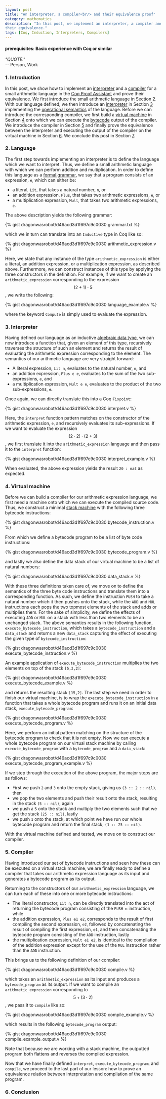 ```yaml
---
layout: post
title: "An interpreter, a compiler<br/> and their equivalence proof"
category: mathematics
description: "In this post, we implement an interpreter, a compiler and prove
their equivalence."
tags: [Coq, Induction, Interpreters, Compilers]
---
```


#### prerequisites: Basic experience with Coq or similar

*"QUOTE."*<br/>
-- Person, Work

### 1. Introduction

In this post, we show how to implement an
[interpreter](https://en.wikipedia.org/wiki/Interpreter_(computing)) and a
[compiler](https://en.wikipedia.org/wiki/Compiler) for a small arithmetic
language in the [Coq Proof Assistant](http://en.wikipedia.org/wiki/Coq) and
prove their equivalence. We first introduce the small arithmetic language in
Section [2](#language). With our language defined, we then introduce an
[interpreter](https://en.wikipedia.org/wiki/Interpreter_(computing)) in Section
[3](#interpreter) implementing the
[operational semantics](https://en.wikipedia.org/wiki/Operational_semantics) of
the language. Before we can introduce the corresponding compiler, we first build
a [virtual machine](https://en.wikipedia.org/wiki/Virtual_machine) in Section
[4](#virtual-machine) onto which we can execute the
[bytecode](https://en.wikipedia.org/wiki/Bytecode) output of the compiler. We
introduce the compiler in Section [5](#compiler) and finally prove the
equivalence between the interpreter and executing the output of the compiler on
the virtual machine in Section [6](#equivalence-proof). We conclude this post in
Section [7](#conclusion).

### 2. Language

The first step towards implementing an interpreter is to define the language
which we want to interpret. Thus, we define a small arithmetic language with
which we can perform addition and multiplication. In order to define this
language as a [formal grammar](https://en.wikipedia.org/wiki/Formal_grammar), we
say that a program consists of an expression, `e`, which can either be:

- a literal, `Lit`, that takes a natural number, `n`, or
- an addition expression, `Plus`, that takes two arithmetic expressions, `e`, or
- a multiplication expression, `Mult`, that takes two arithmetic expressions,
  `e`.

The above description yields the following grammar:

{% gist dragonwasrobot/d46acd3d1f697c9c0030 grammar.txt %}

which we in turn can translate into an `Inductive` type in Coq like so:

{% gist dragonwasrobot/d46acd3d1f697c9c0030 arithmetic_expression.v %}

Here, we state that any instance of the type `arithmetic_expression` is either a
literal, an addition expression, or a multiplication expression, as described
above. Furthermore, we can construct instances of this type by applying the
three constructors in the definition. For example, if we want to create an
`arithmetic_expression` corresponding to the expression $$(2 + 1) \cdot 5$$, we
write the following:

{% gist dragonwasrobot/d46acd3d1f697c9c0030 language_example.v %}

where the keyword `Compute` is simply used to evaluate the expression.

### 3. Interpreter

Having defined our language as an inductive
[algebraic data type](https://en.wikipedia.org/wiki/Algebraic_data_type), we can
now introduce a function that, given an element of this type, recursively
traverses the structure of such an element and returns the result of evaluating
the arithmetic expression corresponding to the element. The semantics of our
arithmetic language are very straight forward:

- A literal expression, `Lit n`, evaluates to the natural number, `n`, and
- an addition expression, `Plus e e`, evaluates to the sum of the two
  sub-expressions, `e`, and
- a multiplication expression, `Mult e e`, evaluates to the product of the two
  sub-expressions, `e`.

Once again, we can directly translate this into a Coq `Fixpoint`:

{% gist dragonwasrobot/d46acd3d1f697c9c0030 interpret.v %}

Here, the `interpret` function pattern matches on the constructor of the
arithmetic expression, `e`, and recursively evaluates its sub-expressions. If we
want to evaluate the expression $$(2 \cdot 2) \cdot (2 + 3)$$, we first
translate it into the `arithmetic_expression` language and then pass it to the
`interpret` function:

{% gist dragonwasrobot/d46acd3d1f697c9c0030 interpret_example.v %}

When evaluated, the above expression yields the result `20 : nat` as expected.

### 4. Virtual machine

Before we can build a compiler for our arithmetic expression language, we first
need a machine onto which we can execute the compiled source code. Thus, we
construct a minimal
[stack machine](https://en.wikipedia.org/wiki/Stack_machine) with the following
three bytecode instructions:

{% gist dragonwasrobot/d46acd3d1f697c9c0030 bytecode_instruction.v %}

From which we define a bytecode program to be a list of byte code instructions:

{% gist dragonwasrobot/d46acd3d1f697c9c0030 bytecode_program.v %}

and lastly we also define the data stack of our virtual machine to be a list of
natural numbers:

{% gist dragonwasrobot/d46acd3d1f697c9c0030 data_stack.v %}

With these three definitions taken care of, we move on to define the semantics
of the three byte code instructions and translate them into a corresponding
function. As such, we define the instruction `PUSH` to take a natural number
which it then pushes onto the stack, while the `ADD` and `MUL` instructions each
pops the two topmost elements of the stack and adds or multiplies them. For the
sake of simplicity, we define the effects of executing `ADD` or `MUL` on a stack
with less than two elements to be an unchanged stack. The above semantics
results in the following function, `execute_bytecode_instruction`, which takes a
`bytecode_instruction` and a `data_stack` and returns a new `data_stack`
capturing the effect of executing the given type of `bytecode_instruction`:

{% gist dragonwasrobot/d46acd3d1f697c9c0030 execute_bytecode_instruction.v %}

An example application of `execute_bytecode_instruction` multiplies the two
elements on top of the stack `[5,3,2]`:

{% gist dragonwasrobot/d46acd3d1f697c9c0030 execute_bytecode_example.v %}

and returns the resulting stack `[15,2]`. The last step we need in order to
finish our virtual machine, is to wrap the `execute_bytecode_instruction` in a
function that takes a whole bytecode program and runs it on an initial data
stack, `execute_bytecode_program`:

{% gist dragonwasrobot/d46acd3d1f697c9c0030 execute_bytecode_program.v %}

Here, we perform an initial pattern matching on the structure of the bytecode
program to check that it is not empty. Now we can execute a whole bytecode
program on our virtual stack machine by calling `execute_bytecode_program` with
a `bytecode_program` and a `data_stack`:

{% gist dragonwasrobot/d46acd3d1f697c9c0030 execute_bytecode_program_example.v %}

If we step through the execution of the above program, the major steps are as
follows:

- First we push `2` and `3` onto the empty stack, giving us `(3 :: 2 :: nil)`,
  then
- we pop the two elements and push their result onto the stack, resulting in the
  stack `(5 :: nil)`, again
- we push a `5` onto the stack and multiply the two elements such that we get
  the stack `(25 :: nil)`, lastly
- we push `1` onto the stack, at which point we have run our whole bytecode
  program and return the final stack, `(1 :: 25 :: nil)`.

With the virtual machine defined and tested, we move on to construct our
compiler.

### 5. Compiler

Having introduced our set of bytecode instructions and seen how these can be
executed on a virtual stack machine, we are finally ready to define a compiler
that takes our arithmetic expression language as its input and generates a
bytecode program as its output.

Returning to the constructors of our `arithmetic_expression` language, we can
turn each of these into one or more bytecode instructions:

- The literal constructor, `Lit n`, can be directly translated into the act of
   returning the bytecode program consisting of the `PUSH n` instruction, while
- the addition expression, `Plus e1 e2`, corresponds to the result of first
  compiling the second expression, `e2`, followed by concatenating the result of
  compiling the first expression, `e1`, and then concatenating the bytecode
  program consisting of the `ADD` instruction, lastly
- the multiplication expression, `Mult e1 e2`, is identical to the compilation
  of the addition expression except for the use of the `MUL` instruction rather
  than the `ADD` instruction.

This brings us to the following definition of our compiler:

{% gist dragonwasrobot/d46acd3d1f697c9c0030 compile.v %}

which takes an `arithmetic_expression` as its input and produces a
`bytecode_program` as its output. If we want to compile an
`arithmetic_expression` corresponding to $$5 + (3 \cdot 2)$$, we pass it to
`compile` like so:

{% gist dragonwasrobot/d46acd3d1f697c9c0030 compile_example.v %}

which results in the following `bytecode_program` output:

{% gist dragonwasrobot/d46acd3d1f697c9c0030 compile_example_output.v %}

Note that because we are working with a stack machine, the outputted program
both flattens and reverses the compiled expression.

Now that we have finally defined `interpret`, `execute_bytecode_program`, and
`compile`, we proceed to the last part of our lesson: how to prove an
equivalence relation between interpretation and compilation of the same program.

### 6. Conclusion
